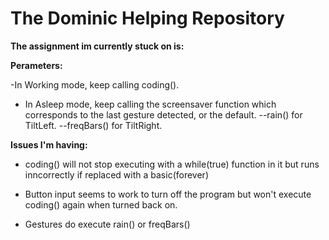 # The Dominic Helping Repository

**The assignment im currently stuck on is:**

**Perameters:**

-In Working mode, keep calling coding().

- In Asleep mode, keep calling the screensaver function which corresponds to the last gesture detected, or the default.
--rain() for TiltLeft.
--freqBars() for TiltRight.

**Issues I'm having:**

- coding() will not stop executing with a while(true) function in it but runs inncorrectly if replaced with a basic(forever)

- Button input seems to work to turn off the program but won't execute coding() again when turned back on.

- Gestures do execute rain() or freqBars()
